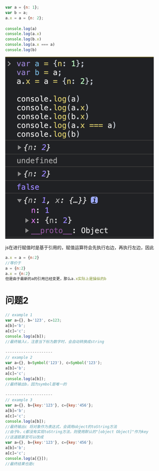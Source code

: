 ```js
var a = {n: 1};
var b = a;
a.x = a = {n: 2};

console.log(a) 	
console.log(a.x) 	
console.log(b.x)
console.log(a.x === a)
console.log(b) 	
```

![image-20210712161010344](../image/image-20210712161010344.png)

js在进行赋值时是基于引用的，赋值运算符会先执行右边，再执行左边，因此

```js
a.x = a = {n:2}
//等价于
a = {n:2}
a.x = {n:2}
但是由于最新的a的引用已经变更，那么a.x实际上是操纵的b
```

# 问题2

```js
// example 1
var a={}, b='123', c=123;  
a[b]='b';
a[c]='c';  
console.log(a[b]);
//最终输入c，注意当下标为数字时，会自动转换成string

---------------------
// example 2
var a={}, b=Symbol('123'), c=Symbol('123');  
a[b]='b';
a[c]='c';  
console.log(a[b]);
//最终输出b，因为symbol是唯一的

---------------------
// example 3
var a={}, b={key:'123'}, c={key:'456'};  
a[b]='b';
a[c]='c';  
console.log(a[b]);
//最终输出c 将对象作为表达式，会调用object的toString方法
//由于b，c都没有实现toString方法，则使用默认的"[object Object]"作为key
//这道题甚至可以改成
var a={}, b={key:'123'}, c={key:'456'};  
a[b]='b';
a[c]='c';  
console.log(a[{}]);
//最终结果也是c

```

